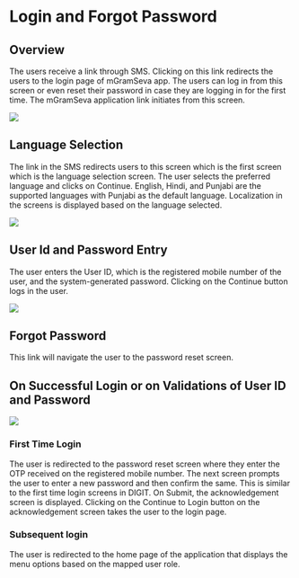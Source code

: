 # Login and Forgot Password

## Overview

The users receive a link through SMS. Clicking on this link redirects the users to the login page of mGramSeva app. The users can log in from this screen or even reset their password in case they are logging in for the first time. The mGramSeva application link initiates from this screen.

![](../../../.gitbook/assets/image%20%284%29.png)

## **Language Selection**

The link in the SMS redirects users to this screen which is the first screen which is the language selection screen. The user selects the preferred language and clicks on Continue. English, Hindi, and Punjabi are the supported languages with Punjabi as the default language. Localization in the screens is displayed based on the language selected.

![](../../../.gitbook/assets/image%20%281%29.png)

## **User Id and Password Entry** 

The user enters the User ID, which is the registered mobile number of the user, and the system-generated password. Clicking on the Continue button logs in the user.

![](../../../.gitbook/assets/image%20%282%29.png)

## **Forgot Password**

This link will navigate the user to the password reset screen.

## **On Successful Login or on Validations of User ID and Password**

![](../../../.gitbook/assets/image%20%2838%29.png)

### **First Time Login**

The user is redirected to the password reset screen where they enter the OTP received on the registered mobile number. The next screen prompts the user to enter a new password and then confirm the same. This is similar to the first time login screens in DIGIT. On Submit, the acknowledgement screen is displayed. Clicking on the Continue to Login button on the acknowledgement screen takes the user to the login page.

### **Subsequent login** 

The user is redirected to the home page of the application that displays the menu options based on the mapped user role.



